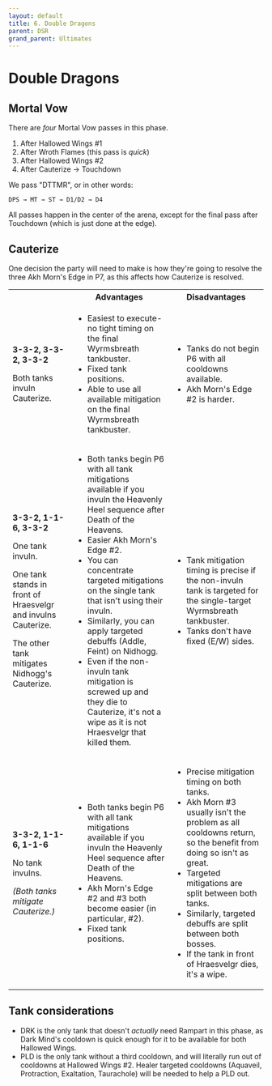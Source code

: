```yaml
---
layout: default
title: 6. Double Dragons
parent: DSR
grand_parent: Ultimates
---
```


# Double Dragons

## Mortal Vow

There are *four* Mortal Vow passes in this phase.

1. After Hallowed Wings #1
2. After Wroth Flames (this pass is *quick*)
3. After Hallowed Wings #2
4. After Cauterize → Touchdown

We pass "DTTMR", or in other words:

```
DPS → MT → ST → D1/D2 → D4
```
All passes happen in the center of the arena, except for the final pass after Touchdown (which is just done at the edge).

## Cauterize

One decision the party will need to make is how they're going to resolve the three Akh Morn's Edge in P7, as this affects how Cauterize is resolved.

<table>
  <tbody>
    <tr>
      <th></th>
      <th>Advantages</th>
      <th>Disadvantages</th>
    </tr>
    <tr>
      <td><p><b>3-3-2, 3-3-2, 3-3-2</b></p><p>Both tanks invuln Cauterize.</p></td>
      <td>
        <ul>
          <li>Easiest to execute- no tight timing on the final Wyrmsbreath tankbuster.</li>
          <li>Fixed tank positions.</li>
          <li>Able to use all available mitigation on the final Wyrmsbreath tankbuster.</li>
        </ul>
      </td>
      <td>
        <ul>
          <li>Tanks do not begin P6 with all cooldowns available.</li>
          <li>Akh Morn's Edge #2 is harder.</li>
        </ul>
      </td>
    </tr>
    <tr>
      <td><p><b>3-3-2, 1-1-6, 3-3-2</b></p><p>One tank invuln.</p><p>One tank stands in front of Hraesvelgr and invulns Cauterize.</p><p>The other tank mitigates Nidhogg's Cauterize.</p></td>
      <td>
        <ul>
          <li>Both tanks begin P6 with all tank mitigations available if you invuln the Heavenly Heel sequence after Death of the Heavens.</li>
          <li>Easier Akh Morn's Edge #2.</li>
          <li>You can concentrate targeted mitigations on the single tank that isn't using their invuln.</li>
          <li>Similarly, you can apply targeted debuffs (Addle, Feint) on Nidhogg.</li>
          <li>Even if the non-invuln tank mitigation is screwed up and they die to Cauterize, it's not a wipe as it is not Hraesvelgr that killed them.</li>
        </ul>
      </td>
      <td>
        <ul>
          <li>Tank mitigation timing is precise if the non-invuln tank is targeted for the single-target Wyrmsbreath tankbuster.</li>
          <li>Tanks don't have fixed (E/W) sides.</li>
        </ul>
      </td>
    </tr>
    <tr>
      <td><p><b>3-3-2, 1-1-6, 1-1-6</b></p><p>No tank invulns.</p><p><em>(Both tanks mitigate Cauterize.)</em></p></td>
      <td>
        <ul>
          <li>Both tanks begin P6 with all tank mitigations available if you invuln the Heavenly Heel sequence after Death of the Heavens.</li>
          <li>Akh Morn's Edge #2 and #3 both become easier (in particular, #2).</li>
          <li>Fixed tank positions.</li>
        </ul>
      </td>
      <td>
        <ul>
          <li>Precise mitigation timing on both tanks.</li>
          <li>Akh Morn #3 usually isn't the problem as all cooldowns return, so the benefit from doing so isn't as great.</li>
          <li>Targeted mitigations are split between both tanks.</li>
          <li>Similarly, targeted debuffs are split between both bosses.</li>
          <li>If the tank in front of Hraesvelgr dies, it's a wipe.</li>
        </ul>
      </td>
    </tr>
  </tbody>
</table>

## Tank considerations

* DRK is the only tank that doesn't *actually* need Rampart in this phase, as Dark Mind's cooldown is quick enough for it to be available for both Hallowed Wings.
* PLD is the only tank without a third cooldown, and will literally run out of cooldowns at Hallowed Wings #2. Healer targeted cooldowns (Aquaveil, Protraction, Exaltation, Taurachole) will be needed to help a PLD out.
